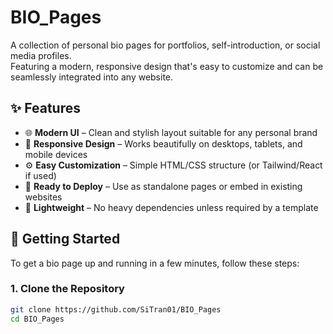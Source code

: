 # BIO_Pages

A collection of personal bio pages for portfolios, self-introduction, or social media profiles.  
Featuring a modern, responsive design that's easy to customize and can be seamlessly integrated into any website.

## ✨ Features

- 🌐 **Modern UI** – Clean and stylish layout suitable for any personal brand
- 📱 **Responsive Design** – Works beautifully on desktops, tablets, and mobile devices
- ⚙️ **Easy Customization** – Simple HTML/CSS structure (or Tailwind/React if used)
- 🔗 **Ready to Deploy** – Use as standalone pages or embed in existing websites
- 🚀 **Lightweight** – No heavy dependencies unless required by a template

## 🚀 Getting Started

To get a bio page up and running in a few minutes, follow these steps:

### 1. Clone the Repository

```bash
git clone https://github.com/SiTran01/BIO_Pages
cd BIO_Pages

